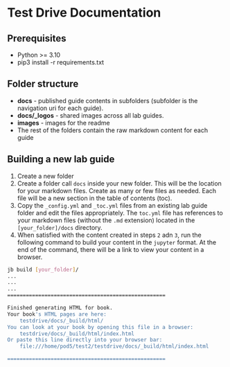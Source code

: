 # Test Drive Documentation

## Prerequisites

- Python >= 3.10
- pip3 install -r requirements.txt

## Folder structure

- **docs** - published guide contents in subfolders (subfolder is the navigation uri for each guide).
- **docs/_logos** - shared images across all lab guides.
- **images** - images for the readme
- The rest of the folders contain the raw markdown content for each guide

## Building a new lab guide

1. Create a new folder 
2. Create a folder call `docs` inside your new folder. This will be the location for your markdown files. Create as many or few files as needed. Each file will be a new section in the table of contents (toc).
3. Copy the `_config.yml` and `_toc.yml` files from an existing lab guide folder and edit the files appropriately. The `toc.yml` file has references to your markdown files (without the `.md` extension) located in the `[your_folder]/docs` directory.
4. When satisfied with the content created in steps `2` adn `3`, run the following command to build your content in the `jupyter` format. At the end of the command, there will be a link to view your content in a browser.

```bash
jb build [your_folder]/
...
...
...
===================================================

Finished generating HTML for book.
Your book's HTML pages are here:
    testdrive/docs/_build/html/
You can look at your book by opening this file in a browser:
    testdrive/docs/_build/html/index.html
Or paste this line directly into your browser bar:
    file:///home/pod5/test2/testdrive/docs/_build/html/index.html

===================================================
```